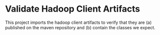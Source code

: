 # Validate Hadoop Client Artifacts

This project imports the hadoop client artifacts to verify that they are (a) published on the maven repository and (b) contain the classes we expect.

